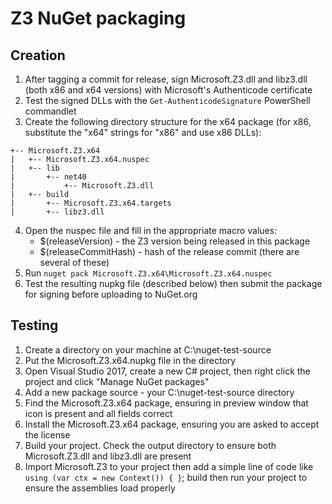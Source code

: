 # Z3 NuGet packaging

## Creation

 1. After tagging a commit for release, sign Microsoft.Z3.dll and libz3.dll (both x86 and x64 versions) with Microsoft's Authenticode certificate
 2. Test the signed DLLs with the `Get-AuthenticodeSignature` PowerShell commandlet
 3. Create the following directory structure for the x64 package (for x86, substitute the "x64" strings for "x86" and use x86 DLLs):
 ```
 +-- Microsoft.Z3.x64
 |   +-- Microsoft.Z3.x64.nuspec
 |   +-- lib
 |       +-- net40
 |           +-- Microsoft.Z3.dll
 |   +-- build
 |       +-- Microsoft.Z3.x64.targets
 |       +-- libz3.dll
 ```
 4. Open the nuspec file and fill in the appropriate macro values:
    * $(releaseVersion) - the Z3 version being released in this package
    * $(releaseCommitHash) - hash of the release commit (there are several of these)
 5. Run `nuget pack Microsoft.Z3.x64\Microsoft.Z3.x64.nuspec`
 6. Test the resulting nupkg file (described below) then submit the package for signing before uploading to NuGet.org

## Testing

 1. Create a directory on your machine at C:\nuget-test-source
 2. Put the Microsoft.Z3.x64.nupkg file in the directory
 3. Open Visual Studio 2017, create a new C# project, then right click the project and click "Manage NuGet packages"
 4. Add a new package source - your C:\nuget-test-source directory
 5. Find the Microsoft.Z3.x64 package, ensuring in preview window that icon is present and all fields correct
 6. Install the Microsoft.Z3.x64 package, ensuring you are asked to accept the license
 7. Build your project. Check the output directory to ensure both Microsoft.Z3.dll and libz3.dll are present
 8. Import Microsoft.Z3 to your project then add a simple line of code like `using (var ctx = new Context()) { }`; build then run your project to ensure the assemblies load properly
 